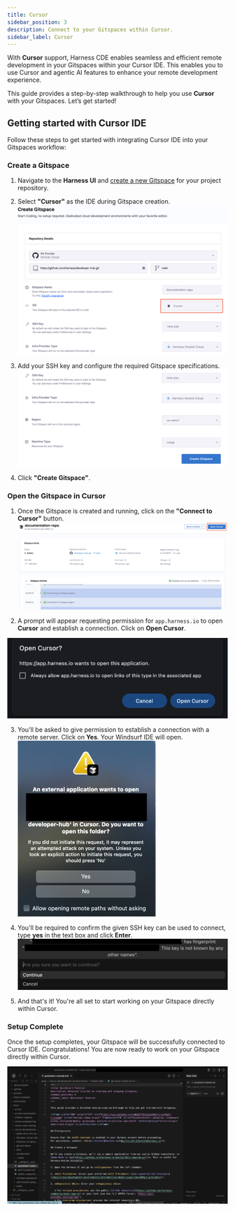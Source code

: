 ```yaml
---
title: Cursor
sidebar_position: 3
description: Connect to your Gitspaces within Cursor.
sidebar_label: Cursor
---
```


With **Cursor** support, Harness CDE enables seamless and efficient remote development in your Gitspaces within your Cursor IDE. This enables you to use Cursor and agentic AI features to enhance your remote development experience.

This guide provides a step-by-step walkthrough to help you use **Cursor** with your Gitspaces. Let’s get started!

## Getting started with Cursor IDE
Follow these steps to get started with integrating Cursor IDE into your Gitspaces workflow:  
### Create a Gitspace
1. Navigate to the **Harness UI** and [create a new Gitspace](/docs/cloud-development-environments/introduction/quickstart-tutorial.md) for your project repository.
2. Select **"Cursor"** as the IDE during Gitspace creation.
![](./static/cursor-1.png)

3. Add your SSH key and configure the required Gitspace specifications.
![](./static/cursor-2.png)

4. Click **"Create Gitspace"**.

### Open the Gitspace in Cursor 
1. Once the Gitspace is created and running, click on the **"Connect to Cursor"** button.
![](./static/cursor-connect.png)

2. A prompt will appear requesting permission for `app.harness.io` to open **Cursor** and establish a connection. Click on **Open Cursor**. 

![](./static/cursor-prompt-1.jpg)

3. You'll be asked to give permission to establish a connection with a remote server. Click on **Yes**. Your Windsurf IDE will open. 
![](./static/cursor-prompt-2.jpg)

4. You'll be required to confirm the given SSH key can be used to connect, type **yes** in the text box and click **Enter**. 
![](./static/cursor-prompt-3.png)

5. And that's it! You're all set to start working on your Gitspace directly within Cursor.

### Setup Complete
Once the setup completes, your Gitspace will be successfully connected to Cursor IDE. Congratulations! You are now ready to work on your Gitspace directly within Cursor.

![](./static/cursor-setup.png)
